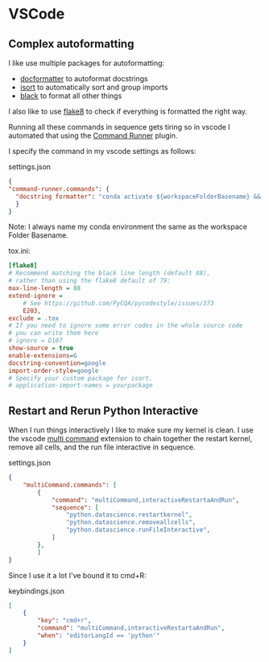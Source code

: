 # VSCode

## Complex autoformatting

I like use multiple packages for autoformatting:
* [docformatter](https://pypi.org/project/docformatter/) to autoformat docstrings
* [isort](https://pypi.org/project/isort/) to automatically sort and group imports
* [black](https://pypi.org/project/black/) to format all other things

I also like to use [flake8](https://pypi.org/project/flake8/) to check if everything is formatted the right way.

Running all these commands in sequence gets tiring so in vscode I automated that using the [Command Runner](https://marketplace.visualstudio.com/items?itemName=edonet.vscode-command-runner&ssr=false#qna) plugin.

I specify the command in my vscode settings as follows:

settings.json
```json
{
"command-runner.commands": {
  "docstring formatter": "conda activate ${workspaceFolderBasename} && docformatter --in-place --wrap-descriptions 88 --wrap-summaries 88 --blank ${file} && isort ${file} && black ${file} && flake8 ${file}",
  }
}
```

Note: I always name my conda environment the same as the workspace Folder Basename.

tox.ini:

```tox.ini
[flake8]
# Recommend matching the black line length (default 88),
# rather than using the flake8 default of 79:
max-line-length = 88
extend-ignore =
    # See https://github.com/PyCQA/pycodestyle/issues/373
    E203,
exclude = .tox
# If you need to ignore some error codes in the whole source code
# you can write them here
# ignore = D107
show-source = true
enable-extensions=G
docstring-convention=google
import-order-style=google
# Specify your custom package for isort.
# application-import-names = yourpackage
```

## Restart and Rerun Python Interactive

When I run things interactively I like to make sure my kernel is clean.
I use the vscode [multi command](https://marketplace.visualstudio.com/items?itemName=ryuta46.multi-command) extension to chain together
the restart kernel, remove all cells, and the run file interactive in sequence.

settings.json
```json
{
    "multiCommand.commands": [
        {
            "command": "multiCommand,interactiveRestartaAndRun",
            "sequence": [
                "python.datascience.restartkernel",
                "python.datascience.removeallcells",
                "python.datascience.runFileInteractive",
            ]
        },
        ]
}
```

Since I use it a lot I've bound it to cmd+R:

keybindings.json
```json
[
    {
        "key": "cmd+r",
        "command": "multiCommand,interactiveRestartaAndRun",
        "when": "editorLangId == 'python'"
    }
]
```
